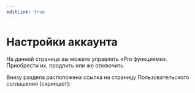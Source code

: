 ```yaml
---
editLink: true
---
```


# Настройки аккаунта

На данной странице вы можете управлять «Pro функциями». Приобрести их, продлить или же отключить.

Внизу раздела расположена ссылка на страницу Пользовательского соглашения (скриншот):